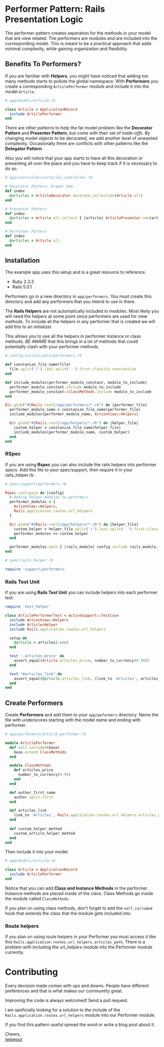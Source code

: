 # Performer Pattern: Rails Presentation Logic

The performer pattern creates seperation for the methods in your model that are view related. The performers are modules and are included into the corresponding model. This is meant to be a practical approach that adds minimal complexity, while gaining organization and flexibility.

## Benefits To Performers?

If you are familiar with __Helpers__, you might have noticed that adding too many methods starts to pollute the global namespace. With __Performers__ you create a corresponding ```ArticlePerformer``` module and include it into the model ```Article```.

```ruby
# app/models/article.rb

class Article < ApplicationRecord
  include ArticlePerformer
end
```

There are other patterns to help the fat model problem like the __Decorator Pattern__ and __Presenter Pattern__, but come with their set of _trade-offs_. By changing model objects to be decorated, we add another level of unwanted complexity. Occasionally there are conflicts with other patterns like the __Delegator Pattern__.

Also you will notice that your app starts to have all this decoration or presenting all over the place and you have to keep track if it is necessary to do so.

```ruby
# app/controllers/articles_controller.rb

# Decorator Pattern: Draper Gem
def index
  @articles = ArticleDecorator.decorate_collection(Article.all)
end

# Presenter Pattern
def index
  @articles = Article.all.collect { |article| ArticlePresenter.new(article) }
end

# Performer Pattern
def index
  @articles = Article.all
end
```

## Installation

The example app uses this setup and is a great resource to reference.

- Ruby 2.3.3
- Rails 5.0.1

Performers go in a new directory in ```app/performers```. You must create this directory and add any performers that you intend to use in there. 

The __Rails Helpers__ are not automatically included in modules. Most likely you will need the helpers at some point since performers are used for view methods. To include all the helpers in any performer that is created we will add this to an initializer. 

This allows you to use all the helpers in performer instance or class methods. _BE AWARE_ that this brings in a lot of methods that could potentially clash with your performer methods. 

```ruby
# config/initializers/performers.rb

def constanize_file_name(file)
  file.split('/').last.split('.').first.classify.constantize
end

def include_modules(performer_module_constant, module_to_include)
  performer_module_constant.include module_to_include
  performer_module_constant::ClassMethods.include module_to_include
end

Dir.glob("#{Rails.root}/app/performers/*.rb") do |performer_file|
  performer_module_name = constanize_file_name(performer_file)
  include_modules(performer_module_name, ActionView::Helpers)

  Dir.glob("#{Rails.root}/app/helpers/*.rb") do |helper_file|
    custom_helper = constanize_file_name(helper_file)
    include_modules(performer_module_name, custom_helper)
  end
end
```

### RSpec

If you are using __Rspec__ you can also include the rails helpers into performer specs. Add this file to your spec/support, then require it in your rails_helper.rb

```ruby
# spec/support/performers.rb

RSpec.configure do |config|
  # Adding helper modules to peformers
  performer_modules = [
    ActionView::Helpers,
    Rails.application.routes.url_helpers
  ]

  Dir.glob("#{Rails.root}/app/helpers/*.rb") do |helper_file|
    custom_helper = helper_file.split('/').last.split('.').first.classify.constantize
    performer_modules << custom_helper
  end

  performer_modules.each { |rails_module| config.include rails_module, type: :performer }
end
```

```ruby
# spec/rails_helper.rb

require 'support/performers'
```

### Rails Test Unit

If you are using __Rails Test Unit__ you can include helpers into each performer test.

```ruby
require 'test_helper'

class ArticlePerformerTest < ActiveSupport::TestCase
  include ActionView::Helpers
  include ArticlesHelper
  include Rails.application.routes.url_helpers

  setup do
    @article = articles(:one)
  end

  test '.articles_price' do
    assert_equal(Article.articles_price, number_to_currency(9.99))
  end

  test "#articles_link" do
    assert_equal(@article.articles_link, (link_to 'Articles', articles_path))
  end
end
```

## Create Performers

Create __Performers__ and add them to your ```app/peformers``` directory. Name the file with underscores starting with the model name and ending with performer.

```ruby
# app/performers/article_performer.rb

module ArticlePerformer
  def self.included(base)
    base.extend ClassMethods
  end

  module ClassMethods
    def articles_price
      number_to_currency(9.99)
    end
  end

  def author_first_name
    author.split.first
  end

  def articles_link
    link_to 'Articles', Rails.application.routes.url_helpers.articles_path
  end
  
  def custom_helper_method
    custom_article_helper_method
  end
end
```

Then include it into your model.


```ruby
# app/models/article.rb

class Article < ApplicationRecord
  include ArticlePerformer
end
```

Notice that you can add __Class and Instance Methods__ in the performer. Instance methods are placed inside of the class. Class Methods go inside the module called ```ClassMethods```.

If you plan on using class methods, don't forget to add the  ```self.included``` hook that extends the class that the module gets included into.

### Route helpers

If you plan on using route helpers in your Performer you must access it like this ```Rails.application.routes.url_helpers.articles_path```. There is a problem with including the url_helpers module into the Performer module currently.

# Contributing

Every decision made comes with ups and downs. People have different preferences and that is what makes our communtity great.

Improving the code is always welcomed! Send a pull request.

I am speficially looking for a solution to the include of the ```Rails.application.routes.url_helpers``` module into our Performer module.

If you find this pattern useful spread the word or write a blog post about it.

Cheers,<br>
[jwipeout](https://github.com/jwipeout)
